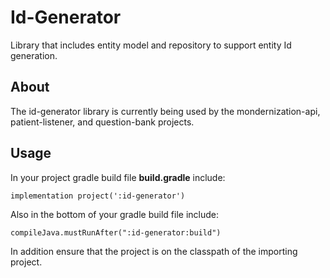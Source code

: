 # Id-Generator

Library that includes entity model and repository to support entity Id generation.

## About

The id-generator library is currently being used by the mondernization-api, patient-listener, and question-bank projects.

## Usage

In your project gradle build file **build.gradle** include:

```
implementation project(':id-generator')
```

Also in the bottom of your gradle build file include:

```
compileJava.mustRunAfter(":id-generator:build")
```

In addition ensure that the project is on the classpath of the importing project.
